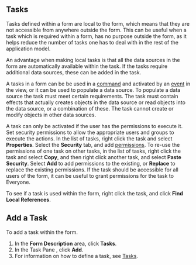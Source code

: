 ## Tasks

Tasks defined within a form are local to the form, which means that they are not accessible from anywhere outside the form. This can be useful when a task which is required within a form, has no purpose outside the form, as it helps reduce the number of tasks one has to deal with in the rest of the application model.

An advantage when making local tasks is that all the data sources in the form are automatically available within the task. If the tasks require additional data sources, these can be added in the task.

A tasks in a form can be be used in a [command](commands.md) and activated by an [event](events.md) in the view, or it can be used to populate a data source. To populate a data source the task must meet certain requirements. The task must contain effects that actually creates objects in the data source or read objects into the data source, or a combination of these. The task cannot create or modify objects in other data sources.

A task can only be activated if the user has the permissions to execute it. Set security permissions to allow the appropriate users and groups to execute the actions. In the list of tasks, right click the task and select **Properties**. Select the **Security** tab, and add [permissions](../../security-and-privacy/security-permissions.md). To re-use the permissions of one task on other tasks, in the list of tasks, right click the task and select **Copy**, and then right click another task, and select **Paste Security**. Select **Add** to add permissions to the existing, or **Replace** to replace the existing permissions. If the task should be accessible for all users of the form, it can be useful to grant permissions for the task to Everyone.

To see if a task is used within the form, right click the task, and click **Find Local References**.


## Add a Task

To add a task within the form.

1.  In the **Form Description** area, click **Tasks**.
2.  In the Task Pane , click **Add**.
3.  For information on how to define a task, see [Tasks](../tasks.md).

